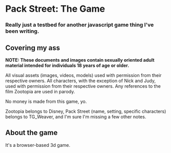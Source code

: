 # Pack Street: The Game
### Really just a testbed for another javascript game thing I've been writing.

## Covering my ass

**NOTE: These documents and images contain sexually oriented adult material intended for individuals 18 years of age or older.**

All visual assets (images, videos, models) used with permission from their respective owners. All characters, with the exception of Nick and Judy, used with permission from their respective owners. Any references to the film Zootopia are used in parody.

No money is made from this game, yo.

Zootopia belongs to Disney, Pack Street (name, setting, specific characters) belongs to TG_Weaver, and I'm sure I'm missing a few other notes.

## About the game

It's a browser-based 3d game.
